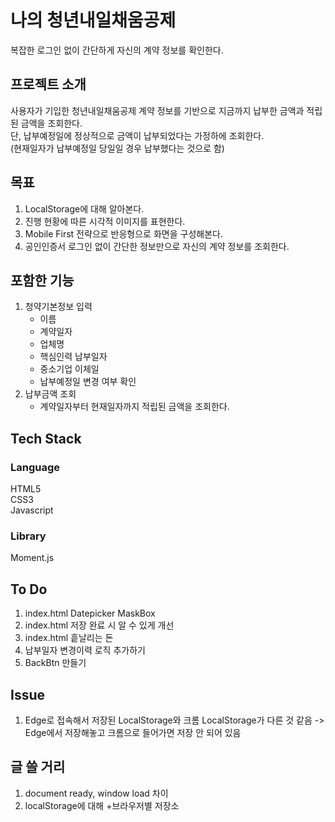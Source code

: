 # 나의 청년내일채움공제

복잡한 로그인 없이 간단하게 자신의 계약 정보를 확인한다.

## 프로젝트 소개
사용자가 기입한 청년내일채움공제 계약 정보를 기반으로 지금까지 납부한 금액과 적립된 금액을 조회한다.  
단, 납부예정일에 정상적으로 금액이 납부되었다는 가정하에 조회한다.  
(현재일자가 납부예정일 당일일 경우 납부했다는 것으로 함)  

## 목표
1. LocalStorage에 대해 알아본다.
2. 진행 현황에 따른 시각적 이미지를 표현한다.
3. Mobile First 전략으로 반응형으로 화면을 구성해본다.
4. 공인인증서 로그인 없이 간단한 정보만으로 자신의 계약 정보를 조회한다.

## 포함한 기능
1. 청약기본정보 입력
    - 이름
    - 계약일자
    - 업체명
    - 핵심인력 납부일자
    - 중소기업 이체일
    - 납부예정일 변경 여부 확인
2. 납부금액 조회
    - 계약일자부터 현재일자까지 적립된 금액을 조회한다.

## Tech Stack
### Language
HTML5  
CSS3  
Javascript  
### Library
Moment.js

## To Do
1. index.html Datepicker MaskBox
2. index.html 저장 완료 시 알 수 있게 개선
3. index.html 흩날리는 돈
4. 납부일자 변경이력 로직 추가하기
5. BackBtn 만들기

## Issue
1. Edge로 접속해서 저장된 LocalStorage와 크롬 LocalStorage가 다른 것 같음
    -> Edge에서 저장해놓고 크롬으로 들어가면 저장 안 되어 있음

## 글 쓸 거리
1. document ready, window load 차이
2. localStorage에 대해 +브라우저별 저장소
